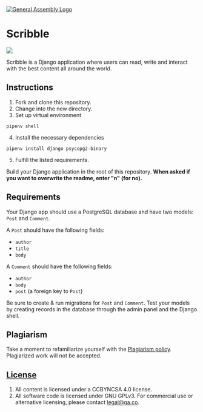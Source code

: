 [![General Assembly Logo](https://camo.githubusercontent.com/1a91b05b8f4d44b5bbfb83abac2b0996d8e26c92/687474703a2f2f692e696d6775722e636f6d2f6b6538555354712e706e67)](https://generalassemb.ly/education/web-development-immersive)

# Scribble

![](https://dl.dropboxusercontent.com/s/8frf8rblw6pnpds/hipsterlogogenerator_1438007087793.png?dl=0)

Scribble is a Django application where users can read, write and interact with the best content all around the world.

## Instructions

1. Fork and clone this repository.
2. Change into the new directory.
3. Set up virtual environment
```
pipenv shell
```
4. Install the necessary dependencies
```
pipenv install django psycopg2-binary
```
5. Fulfill the listed requirements.

Build your Django application in the root of this repository. 
**When asked if you want to overwrite the readme, enter "n" (for no).**

## Requirements

Your Django app should use a PostgreSQL database and have two models: `Post` and `Comment`.

A `Post` should have the following fields:

* `author`
* `title`
* `body`

A `Comment` should have the following fields:

* `author`
* `body`
* `post` (a foreign key to `Post`)

Be sure to create & run migrations for `Post` and `Comment`.
Test your models by creating records in the database through the admin panel and the Django shell.

## Plagiarism

Take a moment to refamiliarize yourself with the [Plagiarism policy](https://git.generalassemb.ly/DC-WDI/Administrative/blob/master/plagiarism.md). Plagiarized work will not be accepted.

## [License](LICENSE)

1.  All content is licensed under a CC­BY­NC­SA 4.0 license.
1.  All software code is licensed under GNU GPLv3. For commercial use or
    alternative licensing, please contact legal@ga.co.

